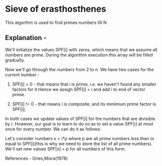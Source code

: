 # Sieve of erasthosthenes

 This algorthm is used to find primes numbers till N

 ## Explanation -
 We'll initialize the values SPF[i] with zeros, which means that we assume all numbers are prime. During the algorithm execution this array will be filled gradually.<br/>

 Now we'll go through the numbers from 2 to n. We have two cases for the current number :<br/>

 1) SPF[i] = 0 - that means that i is prime, i.e. we haven't found any smaller factors for it.Hence we assign SPF[i] = i and add i to end of vector prime. <br/>

 2) SPF[i] != 0 - that means i is composite, and its miniimum prime factor is SPF[i];<br/>

 In both cases we update values of SPF[i] for the numbers that are divisible by i. However, our goal is to learn to do so as to set a value SPF[i] at most once for every number. We can do it as follows: <br/>

 Let's consider numbers x = i*p where p are all prime numbers less than or equal to SPF[i](this is why we need to store the list of all prime numbers).
 We'll set new values SPF[x] = p for all numbers of this form.<br/>

 References - Gries,Misra(1978) <br/>

